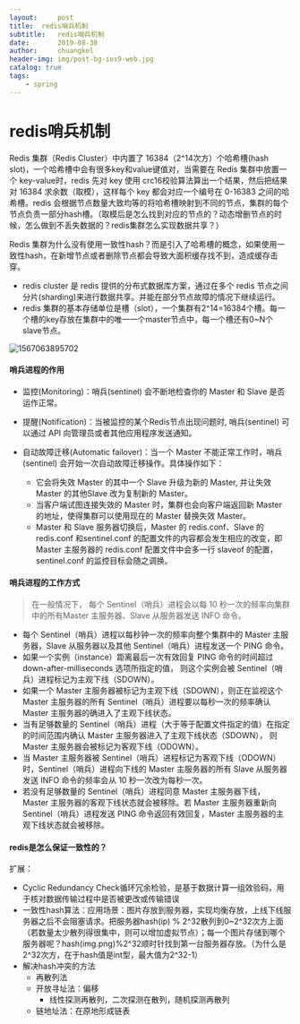 ```yaml
---
layout:     post
title:	redis哨兵机制
subtitle: 	redis哨兵机制
date:       2019-08-30
author:     chuangkel
header-img: img/post-bg-ios9-web.jpg
catalog: true
tags:
    - spring
---
```


# redis哨兵机制

Redis 集群（Redis Cluster）中内置了 16384（2^14次方）个哈希槽(hash slot)，一个哈希槽中会有很多key和value键值对，当需要在 Redis 集群中放置一个 key-value时，redis 先对 key 使用 crc16校验算法算出一个结果，然后把结果对 16384 求余数（取模），这样每个 key 都会对应一个编号在 0-16383 之间的哈希槽。redis 会根据节点数量大致均等的将哈希槽映射到不同的节点，集群的每个节点负责一部分hash槽。（取模后是怎么找到对应的节点的？动态增删节点的时候，怎么做到不丢失数据的？redis集群怎么实现数据共享？）

Redis 集群为什么没有使用一致性hash？而是引入了哈希槽的概念，如果使用一致性hash，在新增节点或者删除节点都会导致大面积缓存找不到，造成缓存击穿。

- redis cluster 是 redis 提供的分布式数据库方案，通过在多个 redis 节点之间分片(sharding)来进行数据共享。并能在部分节点故障的情况下继续运行。
- redis 集群的基本存储单位是槽（slot），一个集群有2^14=16384个槽。每一个槽的key存放在集群中的唯一一个master节点中，每一个槽还有0~N个slave节点。

![1567063895702](C:\Users\hspcadmin\AppData\Roaming\Typora\typora-user-images\1567063895702.png)

#### 哨兵进程的作用

* 监控(Monitoring)：哨兵(sentinel) 会不断地检查你的 Master 和 Slave 是否运作正常。

* 提醒(Notification)：当被监控的某个Redis节点出现问题时, 哨兵(sentinel) 可以通过 API 向管理员或者其他应用程序发送通知。

* 自动故障迁移(Automatic failover)：当一个 Master 不能正常工作时，哨兵(sentinel) 会开始一次自动故障迁移操作。具体操作如下：
  * 它会将失效 Master 的其中一个 Slave 升级为新的 Master, 并让失效 Master 的其他Slave 改为复制新的 Master。
  * 当客户端试图连接失效的 Master 时，集群也会向客户端返回新 Master 的地址，使得集群可以使用现在的 Master 替换失效 Master。
  * Master 和 Slave 服务器切换后，Master 的 redis.conf、Slave 的 redis.conf 和sentinel.conf 的配置文件的内容都会发生相应的改变，即 Master 主服务器的 redis.conf 配置文件中会多一行 slaveof 的配置，sentinel.conf 的监控目标会随之调换。



#### 哨兵进程的工作方式

> 在一般情况下， 每个 Sentinel（哨兵）进程会以每 10 秒一次的频率向集群中的所有Master 主服务器、Slave 从服务器发送 INFO 命令。

* 每个 Sentinel（哨兵）进程以每秒钟一次的频率向整个集群中的 Master 主服务器，Slave 从服务器以及其他 Sentinel（哨兵）进程发送一个 PING 命令。
* 如果一个实例（instance）距离最后一次有效回复 PING 命令的时间超过 down-after-milliseconds 选项所指定的值， 则这个实例会被 Sentinel（哨兵）进程标记为主观下线（SDOWN）。
* 如果一个 Master 主服务器被标记为主观下线（SDOWN），则正在监视这个 Master 主服务器的所有 Sentinel（哨兵）进程要以每秒一次的频率确认 Master 主服务器的确进入了主观下线状态。
* 当有足够数量的 Sentinel（哨兵）进程（大于等于配置文件指定的值）在指定的时间范围内确认 Master 主服务器进入了主观下线状态（SDOWN）， 则 Master 主服务器会被标记为客观下线（ODOWN）。
* 当 Master 主服务器被 Sentinel（哨兵）进程标记为客观下线（ODOWN）时，Sentinel（哨兵）进程向下线的 Master 主服务器的所有 Slave 从服务器发送 INFO 命令的频率会从 10 秒一次改为每秒一次。
* 若没有足够数量的 Sentinel（哨兵）进程同意 Master 主服务器下线， Master 主服务器的客观下线状态就会被移除。若 Master 主服务器重新向 Sentinel（哨兵）进程发送 PING 命令返回有效回复，Master 主服务器的主观下线状态就会被移除。

#### redis是怎么保证一致性的？





扩展：

* Cyclic Redundancy Check循环冗余检验，是基于数据计算一组效验码，用于核对数据传输过程中是否被更改或传输错误
* 一致性hash算法：应用场景：图片存放到服务器，实现均衡存放，上线下线服务器之后不会阻塞请求。把服务器hash(ip) % 2^32散列到0~2^32次方上面（若数量太少散列得很集中，则可以增加虚拟节点）；每一个图片存储到哪个服务器呢？hash(img.png)%2^32顺时针找到第一台服务器存放。（为什么是2^32次方，在于hash值是int型，最大值为2^32-1）
* 解决hash冲突的方法
  * 再散列法
  * 开放寻址法：偏移
    * 线性探测再散列，二次探测在散列，随机探测再散列
  * 链地址法：在原地形成链表

